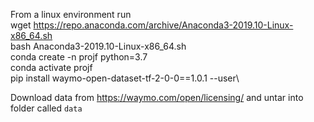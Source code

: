 From a linux environment run\
wget https://repo.anaconda.com/archive/Anaconda3-2019.10-Linux-x86_64.sh \
bash Anaconda3-2019.10-Linux-x86_64.sh\
conda create -n projf python=3.7\
conda activate projf\
pip install waymo-open-dataset-tf-2-0-0==1.0.1 --user\


Download data from https://waymo.com/open/licensing/ and untar into folder called `data`